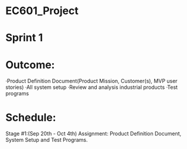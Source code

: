 # EC601_Project

# Sprint 1


# Outcome:


·Product Definition Document(Product Mission, Customer(s), MVP user stories)
·All system setup
·Review and analysis industrial products
·Test programs


# Schedule:


Stage #1:(Sep 20th - Oct 4th)
Assignment: Product Definition Document, System Setup and Test Programs.


